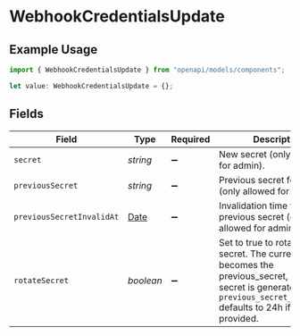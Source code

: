 # WebhookCredentialsUpdate

## Example Usage

```typescript
import { WebhookCredentialsUpdate } from "openapi/models/components";

let value: WebhookCredentialsUpdate = {};
```

## Fields

| Field                                                                                                                                                                          | Type                                                                                                                                                                           | Required                                                                                                                                                                       | Description                                                                                                                                                                    |
| ------------------------------------------------------------------------------------------------------------------------------------------------------------------------------ | ------------------------------------------------------------------------------------------------------------------------------------------------------------------------------ | ------------------------------------------------------------------------------------------------------------------------------------------------------------------------------ | ------------------------------------------------------------------------------------------------------------------------------------------------------------------------------ |
| `secret`                                                                                                                                                                       | *string*                                                                                                                                                                       | :heavy_minus_sign:                                                                                                                                                             | New secret (only allowed for admin).                                                                                                                                           |
| `previousSecret`                                                                                                                                                               | *string*                                                                                                                                                                       | :heavy_minus_sign:                                                                                                                                                             | Previous secret for rotation (only allowed for admin).                                                                                                                         |
| `previousSecretInvalidAt`                                                                                                                                                      | [Date](https://developer.mozilla.org/en-US/docs/Web/JavaScript/Reference/Global_Objects/Date)                                                                                  | :heavy_minus_sign:                                                                                                                                                             | Invalidation time for previous secret (only allowed for admin).                                                                                                                |
| `rotateSecret`                                                                                                                                                                 | *boolean*                                                                                                                                                                      | :heavy_minus_sign:                                                                                                                                                             | Set to true to rotate the secret. The current secret becomes the previous_secret, and a new secret is generated. `previous_secret_invalid_at` defaults to 24h if not provided. |
